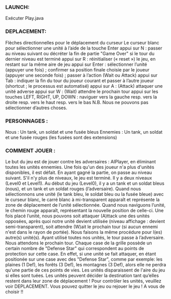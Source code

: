 ### LAUNCH:
Exécuter Play.java

### DEPLACEMENT:
Flèches directionnelles pour le déplacement du curseur 
Le curseur blanc pour sélectionner une unité à l’aide de la touche Enter
appui sur N : passer au niveau suivant ou décréter la fin de partie "Game Over" si le tour du dernier niveau est terminé
appui sur R : réinitialiser (« reset ») le jeu, en restant sur la même aire de jeu
appui sur Enter : sélectionner l’unité (appuyer une fois) ; confirmer sa position finale choisie par le joueur (appuyer une seconde fois) ; passer à l’action (Wait ou Attack)
appui sur Tab : indiquer la fin du tour du joueur courant et passer à l’autre joueur (shortcut ; le processus est automatisé)
appui sur A : (Attack) attaquer une unité adverse
appui sur W : (Wait) attendre le prochain tour
appui sur les touches LEFT, RIGHT, UP, DOWN : naviguer vers la gauche resp. vers la droite resp. vers le haut resp. vers le bas
N.B. Nous ne pouvons pas sélectionner d’autres choses.

### PERSONNAGES :
Nous : Un tank, un soldat et une fusée bleus
Ennemies : Un tank, un soldat et une fusée rouges
		(les fusées sont des extensions)

### COMMENT JOUER :
Le but du jeu est de jouer contre les adversaires : AIPlayer, en éliminant toutes les unités ennemies. Une fois qu'un des joueur n'a plus d'unités disponibles, il est défait. En ayant gagné la partie, on passe au niveau suivant. S'il n'y plus de niveaux, le jeu est terminé.
Il y a deux niveaux (Level0 et Level1). 
Au début du jeu (Level0), il y a un tank et un soldat bleus (nous), et un tank et un soldat rouges (l’adversaire). 
Quand nous sélectionnons une unité (le tank bleu, le soldat bleu ou la fusée bleue) avec le curseur blanc, le carré blanc à mi-transparent apparaît et représente la zone de déplacement de l’unité sélectionnée. 
Quand nous naviguons l’unité, le chemin rouge apparaît, représentant la nouvelle position de celle-ci. Une fois placé l’unité, nous pouvons soit attaquer (A)ttack une des unités opposées, après quoi notre unité devient utilisée (niveau affichage : devient semi-transparent), soit attendre (W)ait le prochain tour (si aucun ennemi n'est dans le rayon de portée). Nous faisons la même procédure pour l(es) autre(s) unité(s). Ayant utilisé toutes nos unités, le tour passe à l’adversaire. Nous attendons le prochain tour.
Chaque case de la grille possède un certain nombre de "Defense Star" qui correspondent au points de protection sur cette case. En effet, si une unité se fait attaquer, en étant positionée sur une case avec des "Defense Star", comme par exemple: les plaines (1 Def), les forêts (3 Def), les montagnes (3 Def), alors elle ne perdra qu'une partie de ces points de vies. 
Les unités disparaissent de l'aire du jeu si elles sont tuées. 
Les unités peuvent décider la destination tant qu’elles restent dans leur zone de déplacement !
Pour contrôler les unités, veuillez voir DEPLACEMENT.
Vous pouvez quitter le jeu ou rejouer le jeu ! A vous de choisir !!
